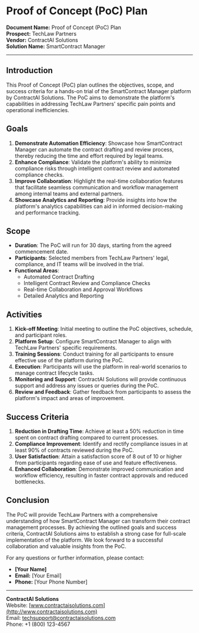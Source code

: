 # Proof of Concept (PoC) Plan

**Document Name:** Proof of Concept (PoC) Plan  
**Prospect:** TechLaw Partners  
**Vendor:** ContractAI Solutions  
**Solution Name:** SmartContract Manager  

---

## Introduction

This Proof of Concept (PoC) plan outlines the objectives, scope, and success criteria for a hands-on trial of the SmartContract Manager platform by ContractAI Solutions. The PoC aims to demonstrate the platform's capabilities in addressing TechLaw Partners' specific pain points and operational inefficiencies.

## Goals

1. **Demonstrate Automation Efficiency**: Showcase how SmartContract Manager can automate the contract drafting and review process, thereby reducing the time and effort required by legal teams.
2. **Enhance Compliance**: Validate the platform's ability to minimize compliance risks through intelligent contract review and automated compliance checks.
3. **Improve Collaboration**: Highlight the real-time collaboration features that facilitate seamless communication and workflow management among internal teams and external partners.
4. **Showcase Analytics and Reporting**: Provide insights into how the platform's analytics capabilities can aid in informed decision-making and performance tracking.

## Scope

- **Duration**: The PoC will run for 30 days, starting from the agreed commencement date.
- **Participants**: Selected members from TechLaw Partners' legal, compliance, and IT teams will be involved in the trial.
- **Functional Areas**:
  - Automated Contract Drafting
  - Intelligent Contract Review and Compliance Checks
  - Real-time Collaboration and Approval Workflows
  - Detailed Analytics and Reporting

## Activities

1. **Kick-off Meeting**: Initial meeting to outline the PoC objectives, schedule, and participant roles.
2. **Platform Setup**: Configure SmartContract Manager to align with TechLaw Partners' specific requirements.
3. **Training Sessions**: Conduct training for all participants to ensure effective use of the platform during the PoC.
4. **Execution**: Participants will use the platform in real-world scenarios to manage contract lifecycle tasks.
5. **Monitoring and Support**: ContractAI Solutions will provide continuous support and address any issues or queries during the PoC.
6. **Review and Feedback**: Gather feedback from participants to assess the platform's impact and areas of improvement.

## Success Criteria

1. **Reduction in Drafting Time**: Achieve at least a 50% reduction in time spent on contract drafting compared to current processes.
2. **Compliance Improvement**: Identify and rectify compliance issues in at least 90% of contracts reviewed during the PoC.
3. **User Satisfaction**: Attain a satisfaction score of 8 out of 10 or higher from participants regarding ease of use and feature effectiveness.
4. **Enhanced Collaboration**: Demonstrate improved communication and workflow efficiency, resulting in faster contract approvals and reduced bottlenecks.

## Conclusion

The PoC will provide TechLaw Partners with a comprehensive understanding of how SmartContract Manager can transform their contract management processes. By achieving the outlined goals and success criteria, ContractAI Solutions aims to establish a strong case for full-scale implementation of the platform. We look forward to a successful collaboration and valuable insights from the PoC.

For any questions or further information, please contact:

- **[Your Name]**
- **Email:** [Your Email]
- **Phone:** [Your Phone Number]

---

**ContractAI Solutions**  
Website: [www.contractaisolutions.com](http://www.contractaisolutions.com)  
Email: techsupport@contractaisolutions.com  
Phone: +1 (800) 123-4567